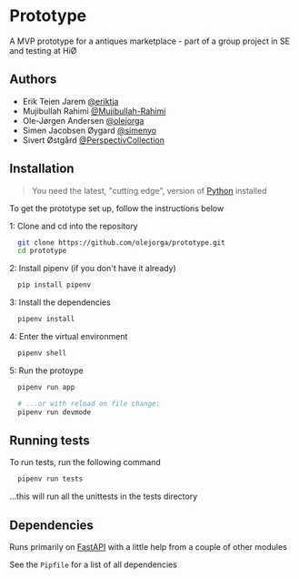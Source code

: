 # Prototype

A MVP prototype for a antiques marketplace - part of a group project in SE and testing at HiØ

## Authors

- Erik Teien Jarem [@eriktja](https://www.github.com/eriktja)
- Mujibullah Rahimi [@Mujibullah-Rahimi](https://www.github.com/Mujibullah-Rahimi)
- Ole-Jørgen Andersen [@olejorga](https://www.github.com/olejorga)
- Simen Jacobsen Øygard [@simenyo](https://www.github.com/simenyo)
- Sivert Østgård [@PerspectivCollection](https://www.github.com/PerspectivCollection)

## Installation

> You need the latest, "cutting edge", version of [Python](https://www.python.org) installed

To get the prototype set up, follow the instructions below

1: Clone and cd into the repository

```bash
  git clone https://github.com/olejorga/prototype.git
  cd prototype
```

2: Install pipenv (if you don't have it already)

```bash
  pip install pipenv
```

3: Install the dependencies

```bash
  pipenv install
```

4: Enter the virtual environment

```bash
  pipenv shell
```

5: Run the protoype

```bash
  pipenv run app

  # ...or with reload on file change:
  pipenv run devmode
```

## Running tests

To run tests, run the following command

```bash
  pipenv run tests
```

...this will run all the unittests in the tests directory

## Dependencies

Runs primarily on [FastAPI](https://github.com/tiangolo/fastapi) with a little help from a couple of other modules 

See the `Pipfile` for a list of all dependencies
